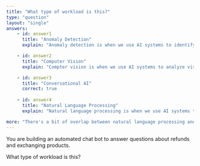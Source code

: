 ```yaml
---
title: "What type of workload is this?"
type: "question"
layout: "single"
answers:
    - id: answer1
      title: "Anomaly Detection"
      explain: "Anomaly detection is when we use AI systems to identify unusual data."

    - id: answer2
      title: "Computer Vision"
      explain: "Compter vision is when we use AI systems to analyze visual data."

    - id: answer3
      title: "Conversational AI"
      correct: true
      
    - id: answer4
      title: "Natural Language Processing"
      explain: "Natural language processing is when we use AI systems to analyze text fragments."

more: "There's a bit of overlap between natural language processing and conversational AI, but the latter is when we use AI systems to handle natural conversations with end users. And that is what this question is asking for."
---
```


You are building an automated chat bot to answer questions about refunds and exchanging products. 

What type of workload is this?